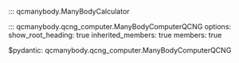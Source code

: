 ::: qcmanybody.ManyBodyCalculator

::: qcmanybody.qcng_computer.ManyBodyComputerQCNG
    options:
        show_root_heading: true
        inherited_members: true
        members: true

$pydantic: qcmanybody.qcng_computer.ManyBodyComputerQCNG
